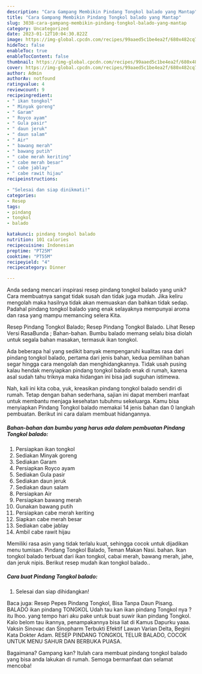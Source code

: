 ```yaml
---
description: "Cara Gampang Membikin Pindang Tongkol balado yang Mantap"
title: "Cara Gampang Membikin Pindang Tongkol balado yang Mantap"
slug: 3038-cara-gampang-membikin-pindang-tongkol-balado-yang-mantap
category: Uncategorized
date: 2023-01-12T10:04:30.822Z
image: https://img-global.cpcdn.com/recipes/99aaed5c1be4ea2f/680x482cq70/pindang-tongkol-balado-foto-resep-utama.jpg
hideToc: false
enableToc: true
enableTocContent: false
thumbnail: https://img-global.cpcdn.com/recipes/99aaed5c1be4ea2f/680x482cq70/pindang-tongkol-balado-foto-resep-utama.jpg
cover: https://img-global.cpcdn.com/recipes/99aaed5c1be4ea2f/680x482cq70/pindang-tongkol-balado-foto-resep-utama.jpg
author: Admin
authorAv: notfound
ratingvalue: 4
reviewcount: 9
recipeingredient:
- " ikan tongkol"
- " Minyak goreng"
- " Garam"
- " Royco ayam"
- " Gula pasir"
- " daun jeruk"
- " daun salam"
- " Air"
- " bawang merah"
- " bawang putih"
- " cabe merah keriting"
- " cabe merah besar"
- " cabe jablay"
- " cabe rawit hijau"
recipeinstructions:

- "Selesai dan siap dinikmati!"
categories:
- Resep
tags:
- pindang
- tongkol
- balado

katakunci: pindang tongkol balado 
nutrition: 101 calories
recipecuisine: Indonesian
preptime: "PT25M"
cooktime: "PT55M"
recipeyield: "4"
recipecategory: Dinner

---
```





Anda sedang mencari inspirasi resep pindang tongkol balado yang unik? Cara membuatnya sangat tidak susah dan tidak juga mudah. Jika keliru mengolah maka hasilnya tidak akan memuaskan dan bahkan tidak sedap. Padahal pindang tongkol balado yang enak selayaknya mempunyai aroma dan rasa yang mampu memancing selera Kita.





Resep Pindang Tongkol Balado; Resep Pindang Tongkol Balado. Lihat Resep Versi RasaBunda ; Bahan-bahan. Bumbu balado memang selalu bisa diolah untuk segala bahan masakan, termasuk ikan tongkol.

Ada beberapa hal yang sedikit banyak mempengaruhi kualitas rasa dari pindang tongkol balado, pertama dari jenis bahan, kedua pemilihan bahan segar hingga cara mengolah dan menghidangkannya. Tidak usah pusing kalau hendak menyiapkan pindang tongkol balado enak di rumah, karena asal sudah tahu triknya maka hidangan ini bisa jadi suguhan istimewa.






Nah, kali ini kita coba, yuk, kreasikan pindang tongkol balado sendiri di rumah. Tetap dengan bahan sederhana, sajian ini dapat memberi manfaat untuk membantu menjaga kesehatan tubuhmu sekeluarga. Kamu bisa menyiapkan Pindang Tongkol balado memakai 14 jenis bahan dan 0 langkah pembuatan. Berikut ini cara dalam membuat hidangannya.

<!--inarticleads1-->

##### Bahan-bahan dan bumbu yang harus ada dalam pembuatan Pindang Tongkol balado:

1. Persiapkan  ikan tongkol
1. Sediakan  Minyak goreng
1. Sediakan  Garam
1. Persiapkan  Royco ayam
1. Sediakan  Gula pasir
1. Sediakan  daun jeruk
1. Sediakan  daun salam
1. Persiapkan  Air
1. Persiapkan  bawang merah
1. Gunakan  bawang putih
1. Persiapkan  cabe merah keriting
1. Siapkan  cabe merah besar
1. Sediakan  cabe jablay
1. Ambil  cabe rawit hijau


Memiliki rasa asin yang tidak terlalu kuat, sehingga cocok untuk dijadikan menu tumisan. Pindang Tongkol Balado, Teman Makan Nasi. bahan. Ikan tongkol balado terbuat dari ikan tongkol, cabai merah, bawang merah, jahe, dan jeruk nipis. Berikut resep mudah ikan tongkol balado.. 

<!--inarticleads2-->

##### Cara buat Pindang Tongkol balado:


1. Selesai dan siap dihidangkan!

Baca juga: Resep Pepes Pindang Tongkol, Bisa Tanpa Daun Pisang. BALADO ikan pindang TONGKOL Udah tau kan ikan pindang Tongkol nya ? itu lhoo. yang tempo hari aku pake untuk buat suwir ikan pindang Tongkol. Kalo belom tau ikannya, penampakannya bisa liat di Kamus Dapurku yaaa. Vaksin Sinovac dan Sinopharm Terbukti Efektif Lawan Varian Delta, Begini Kata Dokter Adam. RESEP PINDANG TONGKOL TELUR BALADO, COCOK UNTUK MENU SAHUR DAN BERBUKA PUASA. 

Bagaimana? Gampang kan? Itulah cara membuat pindang tongkol balado yang bisa anda lakukan di rumah. Semoga bermanfaat dan selamat mencoba!
